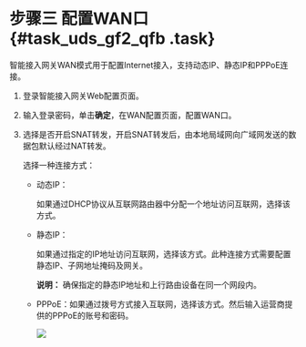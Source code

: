# 步骤三 配置WAN口 {#task_uds_gf2_qfb .task}

智能接入网关WAN模式用于配置Internet接入，支持动态IP、静态IP和PPPoE连接。

1.  登录智能接入网关Web配置页面。 
2.  输入登录密码，单击**确定**，在WAN配置页面，配置WAN口。 
3.  选择是否开启SNAT转发，开启SNAT转发后，由本地局域网向广域网发送的数据包默认经过NAT转发。 

    选择一种连接方式：

    -   动态IP：

        如果通过DHCP协议从互联网路由器中分配一个地址访问互联网，选择该方式。

    -   静态IP：

        如果通过指定的IP地址访问互联网，选择该方式。此种连接方式需要配置静态IP、子网地址掩码及网关。

        **说明：** 确保指定的静态IP地址和上行路由设备在同一个网段内。

    -   PPPoE：如果通过拨号方式接入互联网，选择该方式。然后输入运营商提供的PPPoE的账号和密码。

        ![](http://static-aliyun-doc.oss-cn-hangzhou.aliyuncs.com/assets/img/15409/15409750076821_zh-CN.png)


